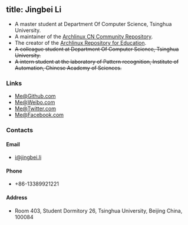 title: Jingbei Li
---

* A master student at Department Of Computer Science, Tsinghua University.
* A maintainer of the [Archlinux CN Community Repository](https://github.com/archlinuxcn/repo).
* The creator of the [Archlinux Repository for Education](https://github.com/arch4edu/arch4edu).
* ~~A colleague student at Department Of Computer Science, Tsinghua University.~~
* ~~A intern student at the laboratory of Pattern recognition, Institute of Automation, Chinese Academy of Sciences.~~

### Links

* [Me@Github.com](https://github.com/petronny)
* [Me@Weibo.com](http://weibo.com/petronny)
* [Me@Twitter.com](https://twitter.com/JingbeiLi)
* [Me@Facebook.com](https://www.facebook.com/jingbei.li)

### Contacts

#### Email

* [i@jingbei.li](mailto:i@jingbei.li)

#### Phone

* +86-13389921221

#### Address

* Room 403, Student Dormitory 26, Tsinghua University, Beijing China, 100084
